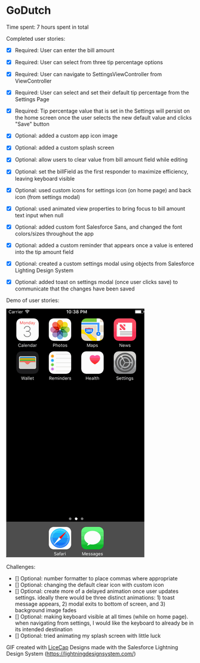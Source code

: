 # GoDutch

Time spent: 7 hours spent in total

Completed user stories:

* [x] Required: User can enter the bill amount
* [x] Required: User can select from three tip percentage options
* [x] Required: User can navigate to SettingsViewController from ViewController
* [x] Required: User can select and set their default tip percentage from the Settings Page
* [x] Required: Tip percentage value that is set in the Settings will persist on the home screen once the user selects the new default value and clicks "Save" button

* [x] Optional: added a custom app icon image
* [x] Optional: added a custom splash screen
* [x] Optional: allow users to clear value from bill amount field while editing
* [x] Optional: set the billField as the first responder to maximize efficiency, leaving keyboard visible 
* [x] Optional: used custom icons for settings icon (on home page) and back icon (from settings modal)
* [x] Optional: used animated view properties to bring focus to bill amount text input when null
* [x] Optional: added custom font Salesforce Sans, and changed the font colors/sizes throughout the app
* [x] Optional: added a custom reminder that appears once a value is entered into the tip amount field
* [x] Optional: created a custom settings modal using objects from Salesforce Lighting Design System 
* [x] Optional: added toast on settings modal (once user clicks save) to communicate that the changes have been saved


Demo of user stories:

<img src='GoDutchDemo.gif' title='Demo' width='' alt='Demo' />

Challenges:
* [] Optional: number formatter to place commas where appropriate
* [] Optional: changing the default clear icon with custom icon
* [] Optional: create more of a delayed animation once user updates settings. ideally there would be three distinct animations: 1) toast message appears, 2) modal exits to bottom of screen, and 3) background image fades
* [] Optional: making keyboard visible at all times (while on home page). when navigating from settings, I would like the keyboard to already be in its intended destination
* [] Optional: tried animating my splash screen with little luck

GIF created with [LiceCap](http://www.cockos.com/licecap/)
Designs made with the Salesforce Lightning Design System (https://lightningdesignsystem.com/)
